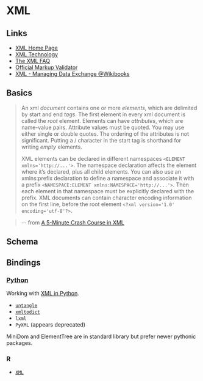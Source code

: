 # XML


## Links

* [XML Home Page](http://www.w3.org/XML)
* [XML Technology](http://www.w3.org/standards/xml)
* [The XML FAQ](http://xml.silmaril.ie)
* [Official Markup Validator](https://validator.w3.org)
* [XML - Managing Data Exchange @Wikibooks](https://en.wikibooks.org/wiki/XML_-_Managing_Data_Exchange)


## Basics

> An xml _document_ contains one or more _elements_, which are delimited by start and end _tags_.
> The first element in every xml document is called the _root_ element.
> Elements can have _attributes_, which are name-value pairs. Attribute values must be quoted. You may use either single or double quotes. The ordering of the attributes is not significant.
> Putting a / character in the start tag is shorthand for writing _empty_ elements.
>
> XML elements can be declared in different namespaces `<ELEMENT xmlns='http://...'>`. The namespace declaration affects the element where it’s declared, plus all child elements. 
> You can also use an xmlns:prefix declaration to define a namespace and associate it with a prefix `<NAMESPACE:ELEMENT xmlns:NAMESPACE='http://...'>`. Then each element in that namespace must be explicitly declared with the prefix.
> XML documents can contain character encoding information on the first line, before the root element `<?xml version='1.0' encoding='utf-8'?>`.

> -- from [A 5-Minute Crash Course in XML](http://www.diveintopython3.net/xml.html#xml-intro)



## Schema


## Bindings


### [Python](https://wiki.python.org/moin/PythonXml)

Working with [XML in Python](http://www.diveintopython3.net/xml.html).

* [`untangle`](https://github.com/stchris/untangle)
* [`xmltodict`](https://github.com/martinblech/xmltodict)
* `lxml`
* `PyXML` (appears deprecated)

MiniDom and ElementTree are in standard library but prefer newer pythonic packages.

### R

* [`XML`](http://cran.r-project.org/web/packages/XML)
